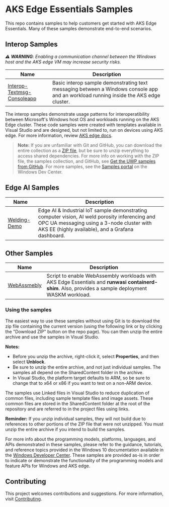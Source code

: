 # AKS Edge Essentials Samples

This repo contains samples to help customers get started with AKS Edge Essentials. Many of these samples demonstrate end-to-end scenarios. 

## Interop Samples

_:warning: **WARNING**: Enabling a communication channel between the Windows host and the AKS edge VM may increase security risks._

| Name           | Description      |
|----------------|------------------|
| [Interop-Textmsg-Consoleapp](./Interop-textmsg-consoleapp) | Basic interop sample demonstrating text messaging between a Windows console app and an workload running inside the AKS edge cluster. | 

The interop samples demonstrate usage patterns for interoperatibility between Microsoft's Windows host OS and workloads running on the AKS Edge cluster.  These code samples were created with templates available in Visual Studio and are designed, but not limited to, run on devices using AKS edge. For more information, review [AKS edge docs](/docs/AKS-Lite-Concepts.md).

> **Note:** If you are unfamiliar with Git and GitHub, you can download the entire collection as a 
> [ZIP file](https://github.com/Microsoft/Windows-universal-samples/archive/master.zip), but be 
> sure to unzip everything to access shared dependencies. For more info on working with the ZIP file, 
> the samples collection, and GitHub, see [Get the UWP samples from GitHub](https://aka.ms/ovu2uq). 
> For more samples, see the [Samples portal](https://aka.ms/winsamples) on the Windows Dev Center. 

## Edge AI Samples

| Name           | Description      |
|----------------|------------------|
| [Welding-Demo](./Welding-Demo/) | Edge AI & Industrial IoT sample demonstrating computer vision, AI weld porosity inferencing and OPC UA messaging using a 3-node cluster with AKS EE (highly available), and a Grafana dashboard. | 

## Other Samples

| Name           | Description      |
|----------------|------------------|
| [WebAssmebly](./WebAssembly/) | Script to enable WebAssembly workloads with AKS Edge Essentials and **runwasi containerd-shim**. Also, provides a sample deployment WASKM workload.  | 

### Using the samples

The easiest way to use these samples without using Git is to download the zip file containing the current version (using the following link or by clicking the "Download ZIP" button on the repo page). You can then unzip the entire archive and use the samples in Visual Studio.

   **Notes:**

   * Before you unzip the archive, right-click it, select **Properties**, and then select **Unblock**.
   * Be sure to unzip the entire archive, and not just individual samples. The samples all depend on the SharedContent folder in the archive.   
   * In Visual Studio, the platform target defaults to ARM, so be sure to change that to x64 or x86 if you want to test on a non-ARM device. 

The samples use Linked files in Visual Studio to reduce duplication of common files, including sample template files and image assets. These common files are stored in the SharedContent folder at the root of the repository and are referred to in the project files using links.

**Reminder:** If you unzip individual samples, they will not build due to references to other portions of the ZIP file that were not unzipped. You must unzip the entire archive if you intend to build the samples.

For more info about the programming models, platforms, languages, and APIs demonstrated in these samples, please refer to the guidance, tutorials, and reference topics provided in the Windows 10 documentation available in the [Windows Developer Center](http://go.microsoft.com/fwlink/p/?LinkID=532421). These samples are provided as-is in order to indicate or demonstrate the functionality of the programming models and feature APIs for Windows and AKS edge.

## Contributing

This project welcomes contributions and suggestions. For more information, visit [Contributing](/CONTRIBUTING.md).
